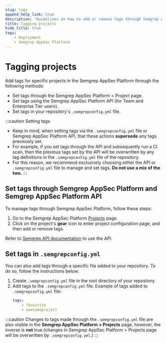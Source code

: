 ```yaml
---
slug: tags
append_help_link: true
description: "Guidelines on how to add or remove tags through Semgrep AppSec Platform and semgrepconfig.yml file."
title: Tagging projects
hide_title: true
tags:
    - Deployment
    - Semgrep AppSec Platform
---
```


# Tagging projects

Add tags for specific projects in the Semgrep AppSec Platform through the following methods:

* Set tags through the Semgrep AppSec Platform > Project page.
* Set tags using the Semgrep AppSec Platform API (for Team and Enterprise Tier users).
* Set tags in your repository's `.semgrepconfig.yml` file.

:::caution Setting tags
* Keep in mind, when setting tags via the `.semgrepconfig.yml` file or Semgrep AppSec Platform API, that these actions **supersede** any tags previously set.
* For example, if you set tags through the API and subsequently run a CI scan, then the previous tags set by the API will be overwritten by any tag definitions in the `.semgrepconfig.yml` file of the repository.
* For this reason, we recommend exclusively choosing either the API or `.semgrepconfig.yml` file to manage and set tags. **Do not use a mix of the two.**
:::

## Set tags through Semgrep AppSec Platform and Semgrep AppSec Platform API

To manage tags through Semgrep AppSec Platform, follow these steps:

1. Go to the Semgrep AppSec Platform [Projects](https://semgrep.dev/orgs/-/projects) page.
2. Click on the project's <i class="fa-solid fa-gear"></i> **gear** icon to enter project configuration page, and then add or remove tags.

Refer to [Semgrep API documentation](https://semgrep.dev/api/v1/docs/#tag/Project/operation/semgrep_app.saas.handlers.tagging.openapi_add_tags_to_project) to use the API.

## Set tags in `.semgrepconfig.yml`

You can also add tags through a specific file added to your repository. To do so, follow the instructions below:

1. Create `.semgrepconfig.yml` file in the root directory of your repository.
2. Add tags to the `.semgrepconfig.yml` file. Example of tags added to `.semgrepconfig.yml` file:
    ```yaml
    tags:
        - favourite
        - awesomeproject
    ```

:::caution
Changes to tags made through the `.semgrepconfig.yml` file are also visible in the **Semgrep AppSec Platform > Projects** page, however, the inverse is **not** true (changes in Semgrep AppSec Platform > Projects page will be overwritten by `.semgrepconfig.yml`.)
:::
